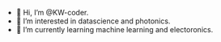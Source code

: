 - 👋 Hi, I’m @KW-coder.
- 👀 I’m interested in datascience and photonics.
- 🌱 I’m currently learning machine learning and electoronics.

<!---
KW-coder/KW-coder is a ✨ special ✨ repository because its `README.md` (this file) appears on your GitHub profile.
You can click the Preview link to take a look at your changes.
- 💞️ I’m looking to collaborate on ...
- 📫 How to reach me ...
--->
